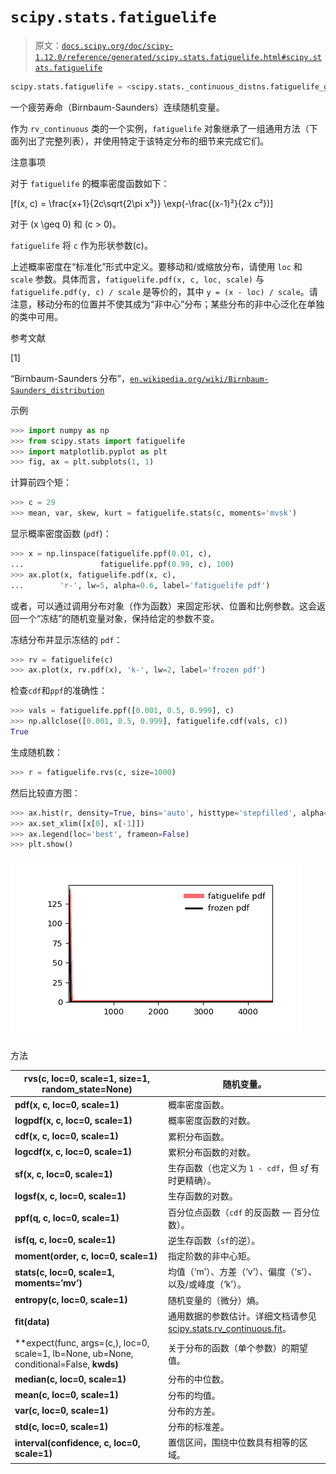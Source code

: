 # `scipy.stats.fatiguelife`

> 原文：[`docs.scipy.org/doc/scipy-1.12.0/reference/generated/scipy.stats.fatiguelife.html#scipy.stats.fatiguelife`](https://docs.scipy.org/doc/scipy-1.12.0/reference/generated/scipy.stats.fatiguelife.html#scipy.stats.fatiguelife)

```py
scipy.stats.fatiguelife = <scipy.stats._continuous_distns.fatiguelife_gen object>
```

一个疲劳寿命（Birnbaum-Saunders）连续随机变量。

作为 `rv_continuous` 类的一个实例，`fatiguelife` 对象继承了一组通用方法（下面列出了完整列表），并使用特定于该特定分布的细节来完成它们。

注意事项

对于 `fatiguelife` 的概率密度函数如下：

\[f(x, c) = \frac{x+1}{2c\sqrt{2\pi x³}} \exp(-\frac{(x-1)²}{2x c²})\]

对于 \(x \geq 0\) 和 \(c > 0\)。

`fatiguelife` 将 `c` 作为形状参数\(c\)。

上述概率密度在“标准化”形式中定义。要移动和/或缩放分布，请使用 `loc` 和 `scale` 参数。具体而言，`fatiguelife.pdf(x, c, loc, scale)` 与 `fatiguelife.pdf(y, c) / scale` 是等价的，其中 `y = (x - loc) / scale`。请注意，移动分布的位置并不使其成为“非中心”分布；某些分布的非中心泛化在单独的类中可用。

参考文献

[1]

“Birnbaum-Saunders 分布”，[`en.wikipedia.org/wiki/Birnbaum-Saunders_distribution`](https://en.wikipedia.org/wiki/Birnbaum-Saunders_distribution)

示例

```py
>>> import numpy as np
>>> from scipy.stats import fatiguelife
>>> import matplotlib.pyplot as plt
>>> fig, ax = plt.subplots(1, 1) 
```

计算前四个矩：

```py
>>> c = 29
>>> mean, var, skew, kurt = fatiguelife.stats(c, moments='mvsk') 
```

显示概率密度函数 (`pdf`)：

```py
>>> x = np.linspace(fatiguelife.ppf(0.01, c),
...                 fatiguelife.ppf(0.99, c), 100)
>>> ax.plot(x, fatiguelife.pdf(x, c),
...        'r-', lw=5, alpha=0.6, label='fatiguelife pdf') 
```

或者，可以通过调用分布对象（作为函数）来固定形状、位置和比例参数。这会返回一个“冻结”的随机变量对象，保持给定的参数不变。

冻结分布并显示冻结的 `pdf`：

```py
>>> rv = fatiguelife(c)
>>> ax.plot(x, rv.pdf(x), 'k-', lw=2, label='frozen pdf') 
```

检查`cdf`和`ppf`的准确性：

```py
>>> vals = fatiguelife.ppf([0.001, 0.5, 0.999], c)
>>> np.allclose([0.001, 0.5, 0.999], fatiguelife.cdf(vals, c))
True 
```

生成随机数：

```py
>>> r = fatiguelife.rvs(c, size=1000) 
```

然后比较直方图：

```py
>>> ax.hist(r, density=True, bins='auto', histtype='stepfilled', alpha=0.2)
>>> ax.set_xlim([x[0], x[-1]])
>>> ax.legend(loc='best', frameon=False)
>>> plt.show() 
```

![../../_images/scipy-stats-fatiguelife-1.png](img/9d3787f497b2a9a525d16a6e7b294530.png)

方法

| **rvs(c, loc=0, scale=1, size=1, random_state=None)** | 随机变量。 |
| --- | --- |
| **pdf(x, c, loc=0, scale=1)** | 概率密度函数。 |
| **logpdf(x, c, loc=0, scale=1)** | 概率密度函数的对数。 |
| **cdf(x, c, loc=0, scale=1)** | 累积分布函数。 |
| **logcdf(x, c, loc=0, scale=1)** | 累积分布函数的对数。 |
| **sf(x, c, loc=0, scale=1)** | 生存函数（也定义为 `1 - cdf`，但 *sf* 有时更精确）。 |
| **logsf(x, c, loc=0, scale=1)** | 生存函数的对数。 |
| **ppf(q, c, loc=0, scale=1)** | 百分位点函数（`cdf` 的反函数 — 百分位数）。 |
| **isf(q, c, loc=0, scale=1)** | 逆生存函数（`sf`的逆）。 |
| **moment(order, c, loc=0, scale=1)** | 指定阶数的非中心矩。 |
| **stats(c, loc=0, scale=1, moments=’mv’)** | 均值（‘m’）、方差（‘v’）、偏度（‘s’）、以及/或峰度（‘k’）。 |
| **entropy(c, loc=0, scale=1)** | 随机变量的（微分）熵。 |
| **fit(data)** | 通用数据的参数估计。详细文档请参见 [scipy.stats.rv_continuous.fit](https://docs.scipy.org/doc/scipy/reference/generated/scipy.stats.rv_continuous.fit.html#scipy.stats.rv_continuous.fit)。 |
| **expect(func, args=(c,), loc=0, scale=1, lb=None, ub=None, conditional=False, **kwds)** | 关于分布的函数（单个参数）的期望值。 |
| **median(c, loc=0, scale=1)** | 分布的中位数。 |
| **mean(c, loc=0, scale=1)** | 分布的均值。 |
| **var(c, loc=0, scale=1)** | 分布的方差。 |
| **std(c, loc=0, scale=1)** | 分布的标准差。 |
| **interval(confidence, c, loc=0, scale=1)** | 置信区间，围绕中位数具有相等的区域。 |

